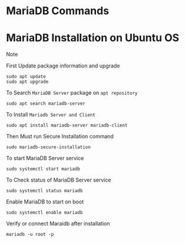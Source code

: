 # MariaDB Commands

# MariaDB Installation on Ubuntu OS 

> [!NOTE]
> First Update package information and upgrade
> ```
> sudo apt update
> sudo apt upgrade
> ```

To Search `MariaDB Server` package on `apt repository`
```
sudo apt search mariadb-server
```

To Install `Mariadb Server and Client` 
```
sudo apt install mariadb-server mariadb-client
```

Then Must run Secure Installation command 
```
sudo mariadb-secure-installation
```

To start MariaDB Server service 
```
sudo systemctl start mariadb
```

To Check status of MariaDB Server service 
```
sudo systemctl status mariadb
```

Enable MariaDB to start on boot
```
sudo systemctl enable mariadb
```

Verify or connect Maraidb after installation 
``` 
mariadb -u root -p
```
